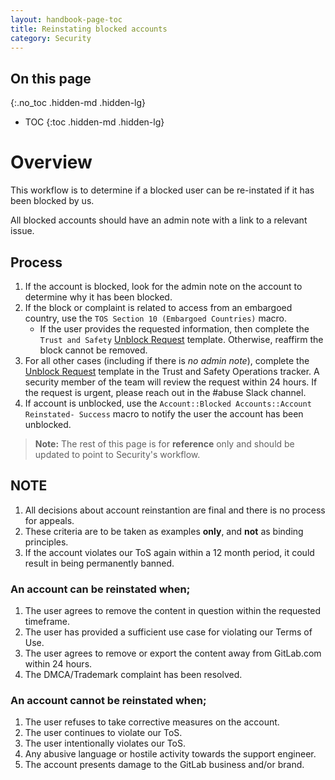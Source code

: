 ```yaml
---
layout: handbook-page-toc
title: Reinstating blocked accounts
category: Security
---
```


## On this page
{:.no_toc .hidden-md .hidden-lg}

- TOC
{:toc .hidden-md .hidden-lg}

# Overview

This workflow is to determine if a blocked user can be re-instated if it has been blocked by us.

All blocked accounts should have an admin note with a link to a relevant issue.

## Process

1. If the account is blocked, look for the admin note on the account to determine why it has been blocked.
1. If the block or complaint is related to access from an embargoed country, use the `TOS Section 10 (Embargoed Countries)` macro.
    - If the user provides the requested information, then complete the `Trust and Safety` [Unblock Request](https://gitlab.com/gitlab-com/gl-security/security-operations/trust-and-safety/operations/-/issues) template. Otherwise, reaffirm the block cannot be removed.
1. For all other cases (including if there is *no admin note*), complete the [Unblock Request](https://gitlab.com/gitlab-com/gl-security/security-operations/trust-and-safety/operations/-/issues/new?issuable_template=T&S:%20Unblock%20Request) template in the Trust and Safety Operations tracker. A security member of the team will review the request within 24 hours. If the request is urgent, please reach out in the #abuse Slack channel.
1. If account is unblocked, use the `Account::Blocked Accounts::Account Reinstated- Success` macro to notify the user the account has been unblocked.

> **Note:** The rest of this page is for **reference** only and should be updated to point to Security's workflow.

## NOTE

1. All decisions about account reinstantion are final and there is no process for appeals.
1. These criteria are to be taken as examples **only**, and **not** as binding principles.
1. If the account violates our ToS again within a 12 month period, it could result in being permanently banned.

### An account can be reinstated when;

1. The user agrees to remove the content in question within the requested timeframe.
1. The user has provided a sufficient use case for violating our Terms of Use.
1. The user agrees to remove or export the content away from GitLab.com within 24 hours.
1. The DMCA/Trademark complaint has been resolved.


### An account **cannot** be reinstated when;

1. The user refuses to take corrective measures on the account.
1. The user continues to violate our ToS.
1. The user intentionally violates our ToS.
1. Any abusive language or hostile activity towards the support engineer.
1. The account presents damage to the GitLab business and/or brand.
